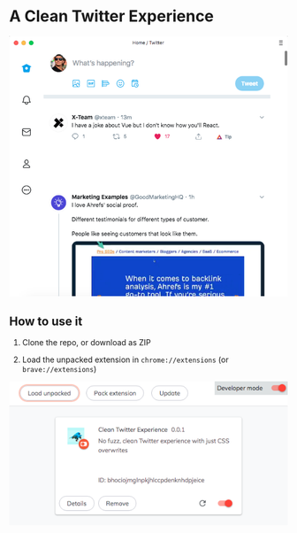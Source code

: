 # A Clean Twitter Experience

![clean-twitter.png](https://raw.githubusercontent.com/christian-fei/clean-twitter-chrome-extension/master/.github/assets/clean-twitter.png)

## How to use it

1. Clone the repo, or download as ZIP

2. Load the unpacked extension in `chrome://extensions` (or `brave://extensions`)

![install.png](https://raw.githubusercontent.com/christian-fei/clean-twitter-chrome-extension/master/.github/assets/install.png)

